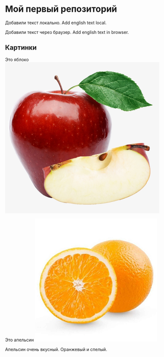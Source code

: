 # Мой первый репозиторий

Добавили текст локально. Add english text local.

Добавили текст через браузер. Add english text in browser.

## Картинки
Это яблоко
![Это яблоко](apple.png)

Это апельсин
![Это апельсин](orange.jpg)

Апельсин очень вкусный. Оранжевый и спелый.